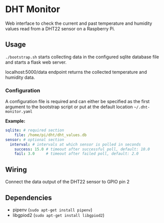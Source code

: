 # DHT Monitor
Web interface to check the current and past temperature and humidity values read from a DHT22 sensor on a Raspberry Pi.

## Usage
`./bootstrap.sh` starts collecting data in the configured sqlite database file and starts a flask web server. 

localhost:5000/data endpoint returns the collected temperature and humidity data.

### Configuration
A configuration file is required and can either be specified as the first argument to the bootstrap script or put at the default location `~/.dht-monitor.yaml`

**Example:**
```yaml
sqlite: # required section
    file: /home/pi/dht/dht_values.db
sensor: # optional section
  interval: # intervals at which sensor is polled in seconds
    success: 15.0 # timeout after successful poll, default: 10.0
    fail: 3.0     # timeout after failed poll, default: 2.0
```

## Wiring
Connect the data output of the DHT22 sensor to GPIO pin 2

## Dependencies
* pipenv (`sudo apt-get install pipenv`)
* libgpiod2 (`sudo apt-get install libgpiod2`)
